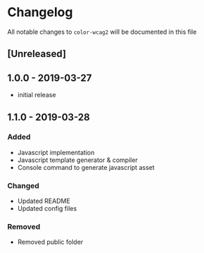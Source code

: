 # Changelog

All notable changes to `color-wcag2` will be documented in this file

## [Unreleased]

## 1.0.0 - 2019-03-27

- initial release

## 1.1.0 - 2019-03-28

### Added
- Javascript implementation
- Javascript template generator & compiler
- Console command to generate javascript asset

### Changed
- Updated README
- Updated config files

### Removed
- Removed public folder
